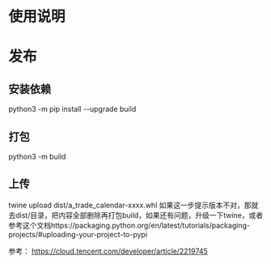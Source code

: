 # 使用说明



# 发布
## 安装依赖
python3 -m pip install --upgrade build

## 打包
python3 -m build

## 上传
twine upload dist/a_trade_calendar-xxxx.whl
如果这一步提示版本不对，那就去dist/目录，把内容全部删除再打包build，如果还有问题，升级一下twine，或者参考这个文档https://packaging.python.org/en/latest/tutorials/packaging-projects/#uploading-your-project-to-pypi

参考：
https://cloud.tencent.com/developer/article/2219745
